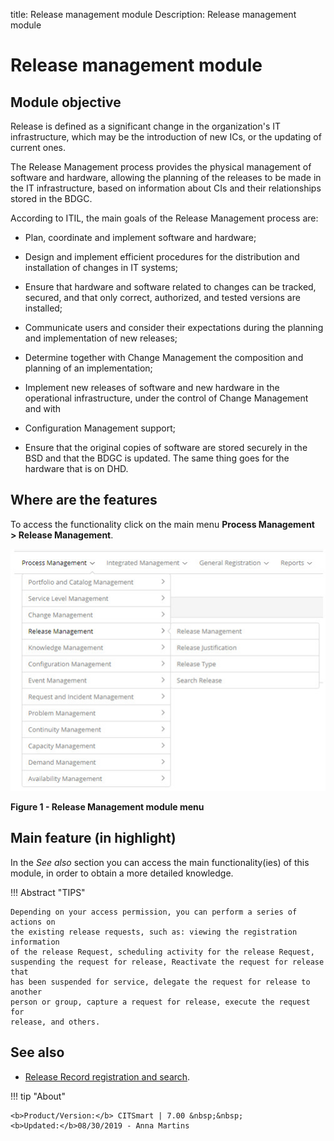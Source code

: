 title: Release management module
Description: Release management module

# Release management module

Module objective
----------------

Release is defined as a significant change in the organization's IT
infrastructure, which may be the introduction of new ICs, or the updating of
current ones.

The Release Management process provides the physical management of software and
hardware, allowing the planning of the releases to be made in the IT
infrastructure, based on information about CIs and their relationships stored in
the BDGC.

According to ITIL, the main goals of the Release Management process are:

-   Plan, coordinate and implement software and hardware;

-   Design and implement efficient procedures for the distribution and
    installation of changes in IT systems;

-   Ensure that hardware and software related to changes can be tracked,
    secured, and that only correct, authorized, and tested versions are
    installed;

-   Communicate users and consider their expectations during the planning and
    implementation of new releases;

-   Determine together with Change Management the composition and planning of an
    implementation;

-   Implement new releases of software and new hardware in the operational
    infrastructure, under the control of Change Management and with

-   Configuration Management support;

-   Ensure that the original copies of software are stored securely in the BSD
    and that the BDGC is updated. The same thing goes for the hardware that is
    on DHD.

Where are the features
----------------------

To access the functionality click on the main menu **Process Management > Release Management**.

![figure](images/mod-lib.img1.jpg)

**Figure 1 - Release Management module menu**

Main feature (in highlight)
---------------------------

In the *See also* section you can access the main functionality(ies) of this
module, in order to obtain a more detailed knowledge.

!!! Abstract "TIPS"

    Depending on your access permission, you can perform a series of actions on
    the existing release requests, such as: viewing the registration information
    of the release Request, scheduling activity for the release Request,
    suspending the request for release, Reactivate the request for release that
    has been suspended for service, delegate the request for release to another
    person or group, capture a request for release, execute the request for
    release, and others.

See also
--------

-   [Release Record registration and search](/en-us/citsmart-platform-7/processes/release/requisition.html).


!!! tip "About"

    <b>Product/Version:</b> CITSmart | 7.00 &nbsp;&nbsp;
    <b>Updated:</b>08/30/2019 - Anna Martins
